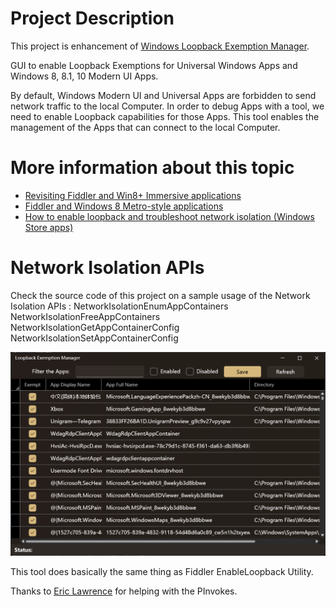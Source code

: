 # Project Description

This project is enhancement of [Windows Loopback Exemption Manager](https://github.com/tiagonmas/Windows-Loopback-Exemption-Manager).

GUI to enable Loopback Exemptions for Universal Windows Apps and Windows 8, 8.1, 10 Modern UI Apps.

By default, Windows Modern UI and Universal Apps are forbidden to send network traffic to the local Computer. In order to debug Apps with a tool, we need to enable Loopback capabilities for those Apps.
This tool enables the management of the Apps that can connect to the local Computer.

# More information about this topic
- [Revisiting Fiddler and Win8+ Immersive applications](https://docs.microsoft.com/en-us/archive/blogs/fiddler/revisiting-fiddler-and-win8-immersive-applications])
- [Fiddler and Windows 8 Metro-style applications](https://docs.microsoft.com/en-us/archive/blogs/fiddler/fiddler-and-windows-8-metro-style-applications)
- [How to enable loopback and troubleshoot network isolation (Windows Store apps)](https://docs.microsoft.com/en-us/previous-versions/windows/apps/hh780593(v=win.10))

# Network Isolation APIs
Check the source code of this project on a sample usage of the Network Isolation APIs : 
NetworkIsolationEnumAppContainers 
NetworkIsolationFreeAppContainers 
NetworkIsolationGetAppContainerConfig 
NetworkIsolationSetAppContainerConfig

![Loopback Exemption Manager](LoopbackSampleExecution.png)

This tool does basically the same thing as Fiddler EnableLoopback Utility.

Thanks to [Eric Lawrence](http://stackoverflow.com/users/126229/ericlaw) for helping with the PInvokes.
